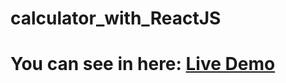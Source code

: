 # calculator_with_ReactJS
# You can see in here: <a href="https://calc-with-reactjs-xan.netlify.app/"> Live Demo </a>